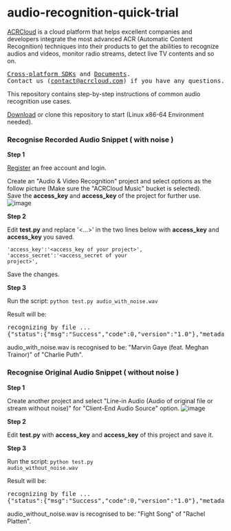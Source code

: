 # audio-recognition-quick-trial
<a href="www.acrcloud.com">ACRCloud</a> is a cloud platform that helps excellent companies and developers integrate the most advanced ACR (Automatic Content Recognition) techniques into their products to get the abilities to recognize audios and videos, monitor radio streams, detect live TV contents and so on.
<pre>
<a href="https://github.com/acrcloud">Cross-platform SDKs</a> and <a href="http://docs.acrcloud.com/">Documents</a>. 
Contact us (<a href="mailto:contact@acrcloud.com">contact@acrcloud.com</a>) if you have any questions.
</pre>

This repository contains step-by-step instructions of common audio recognition use cases. 

<a href="https://github.com/acrcloud-demo/audio-recognition-quick-trial/archive/master.zip">Download</a> or clone this repository to start (Linux x86-64 Environment needed).

<h3>Recognise Recorded Audio Snippet ( with noise )</h3>
<strong>Step 1</strong>

<a target="_blank" href="http://console.acrcloud.com/signup">Register</a> an free account and login.

Create an "Audio & Video Recognition" project and select options as the follow picture (Make sure the "ACRCloud Music" bucket is selected). <br>
Save the <strong>access_key</strong> and <strong>access_key</strong> of the project for further use.
![image](https://github.com/acrcloud-demo/audio-recognition-quick-trial/blob/master/create_project.png)

<strong>Step 2</strong>

Edit <strong>test.py</strong> and replace '<...>' in the two lines below with <strong>access_key</strong> and <strong>access_key</strong> you saved.

<code>'access_key':'\<access_key of your project\>',</code><br>
<code>'access_secret':'\<access_secret of your project\>',</code>

Save the changes.

<strong>Step 3</strong>

Run the script: 
<code>python test.py audio_with_noise.wav</code>

Result will be: 
<pre>
recognizing by file ...
{"status":{"msg":"Success","code":0,"version":"1.0"},"metadata":{"music":[{"external_ids":{"isrc":"USAT21500254","upc":"075679928634"},"play_offset_ms":46360,"external_metadata":{"spotify":{"album":{"id":"0HfAFdxzAEOn1H9WQeaqgZ"},"artists":[{"id":"6VuMaDnrHyPL1p4EHjYLi7"},{"id":"6JL8zeS1NmiOftqZTRgdTz"}],"track":{"id":"1zxFtsKWwuVpz3nSqNYshe"}},"deezer":{"album":{"id":9602354},"artists":[{"id":1362735}],"genres":[{"id":132}],"track":{"id":94424876}}},"label":"Artist Partners","release_date":"2015-02-10","title":"Marvin Gaye (feat. Meghan Trainor)","duration_ms":"187741","album":{"name":"Marvin Gaye (feat. Meghan Trainor)"},"acrid":"aa1c08067d9e3071f8a4d319fc186cb3","genres":[{"name":"Pop"}],"artists":[{"name":"Charlie Puth"}]}],"timestamp_utc":"2015-12-01 09:41:32"},"result_type":0}
</pre>
audio_with_noise.wav is recognised to be: "Marvin Gaye (feat. Meghan Trainor)" of "Charlie Puth".

<h3>Recognise Original Audio Snippet ( without noise )</h3>

<strong>Step 1</strong>

Create another project and select "Line-in Audio (Audio of original file or stream without noise)" for "Client-End Audio Source" option.
![image](https://github.com/acrcloud-demo/audio-recognition-quick-trial/blob/master/create_project_2.png)

<strong>Step 2</strong>

Edit <strong>test.py</strong> with <strong>access_key</strong> and <strong>access_key</strong> of this project and save it.

<strong>Step 3</strong>

Run the script: 
<code>python test.py audio_without_noise.wav</code>

Result will be:
<pre>
recognizing by file ...
{"status":{"msg":"Success","code":0,"version":"1.0"},"metadata":{"music":[{"external_ids":{"isrc":"USSM11500753","upc":"886445105360"},"play_offset_ms":46880,"external_metadata":{"spotify":{"album":{"id":"39WI8tjY7vH68xrNiDKNly"},"artists":[{"id":"3QLIkT4rD2FMusaqmkepbq"}],"track":{"id":"1m0E5D8cOJyO1A2IBX4w4i"}},"itunes":{"album":{"id":991946506},"artists":[{"id":431528675}],"track":{"id":991946508}},"deezer":{"album":{"id":9679444},"artists":[{"id":427604}],"genres":[{"id":132}],"track":{"id":95138146}}},"label":"Columbia","release_date":"2015-02-13","title":"Fight Song","duration_ms":"204066","album":{"name":"Fight Song"},"acrid":"7c8d984cfa4fd9f070da057875f09897","genres":[{"name":"Pop"}],"artists":[{"name":"Rachel Platten"}]}],"timestamp_utc":"2015-12-01 09:47:47"},"result_type":0}
</pre>
audio_without_noise.wav is recognised to be: "Fight Song" of "Rachel Platten".



